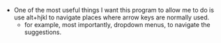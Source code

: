 * One of the most useful things I want this program to allow me to do is use alt+hjkl to navigate places where arrow keys are normally used.
    * for example, most importantly, dropdown menus, to navigate the suggestions.
